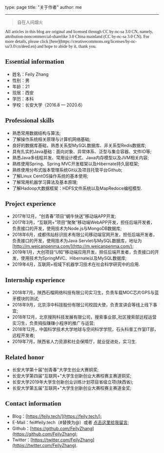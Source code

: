 type: page
title: "关于作者"
author: me

---

> 自在人间烟火

<p style="font-family:Consolas">All articles in this blog are original and licensed through CC by-nc-sa 3.0 CN, namely, attribution-noncommercial-sharelike 3.0 China mainland (CC by-nc-sa 3.0 CN). For more details, please click [here](https://creativecommons.org/licenses/by-nc-sa/3.0/cn/deed.en) and hope to abide by it, thank you. </P>

<h2 style="font-family:Consolas">Essential information</h2>

+ 姓名：Feily Zhang
+ 性别：男
+ 年龄：21
+ 现居：西安
+ 学历：本科
+ 学校：长安大学（2016.8 — 2020.6）

<h2 style="font-family:Consolas">Professional skills</h2>

+ 熟悉常用数据结构与算法;
+ 了解操作系统相关原理与计算机网络基础;
+ 良好的数据库基础，熟悉关系型MySQL数据库、非关系型Redis数据库;
+ 具有扎实的Java基础：面向对象、异常体系、泛型与集合容器、文件IO等;
+ 熟悉Java多线程并发、常用设计模式、Java内存模型以及JVM相关内容;
+ 熟练使用Spring、Spring MVC开发框架以及Hibernate持久层框架;
+ 熟练使用分布式版本管理系统Git以及项目托管平台Github;
+ 了解Linux CentOS操作系统的基本使用;
+ 了解常用机器学习算法及基本原理;
+ 了解Hadoop大数据框架：HDFS文件系统以及MapRedoce编程模型.

<h2 style="font-family:Consolas">Project experience</h2>

+ 2017年12月，“创青春”项目“蜗牛快送”移动端APP开发;
+ 2017年3月，“互联网+”项目“聚聚”移动端WebAPP开发，担任后端开发者，负责接口的开发，使用技术为Node.js与MongoDB数据库;
+ 2018年6月，成都伟灿标识技术有限公司移动端官网开发，担任后端开发者，负责接口的开发，使用技术为Java Servlet与MySQL数据库，地址为[http://m.weicanpenma.com/](http://m.weicanpenma.com/);
+ 2019年1月，大创项目“U知”移动端应用开发，担任后端开发者，负责接口的开发，使用技术为SpringMVC、Hibernate以及MySQL数据库;
+ 2019年4月，互联网+视域下机器学习技术在社会科学研究中的应用.

<h2 style="font-family:Consolas">Internship experience</h2>

+ 2018年7月，陕西石榴网络科技有限公司实习生，负责车载MOC芯片GPS与蓝牙模块的测试;
+ 2018年9月，北京淳中科技股份有限公司校园大使，负责宣讲会等线上线下事宜;
+ 2018年12月，北京搜狗科技发展有限公司，搜索事业部_社区搜索部远程运营实习生，负责拇指赚赚小程序的推广与运营;
+ 2018年12月，中国科学技术大学地球与空间科学学院，石头科普工作室IT部，远程开发者;
+ 2019年7月，陕西省人力资源和社会保障厅，就业促进处，实习生.

<h2 style="font-family:Consolas">Related honor</h2>

+ 长安大学第十届“创青春”大学生创业大赛铜奖;
+ 长安大学第四届“互联网+”大学生创新创业大赛校赛主赛道铜奖;
+ 长安大学2019年大学生创新创业训练计划项目省级立项(陕西省);
+ 长安大学第五届“互联网+”大学生创新创业大赛校赛主赛道金奖;

<h2 style="font-family:Consolas">Contact information</h2>

+ Blog：[https://feily.tech/](https://feily.tech/);
+ E-Mail：fei#feily.tech（#替换为@）或者 [点击这里给我留言](http://mail.qq.com/cgi-bin/qm_share?t=qm_mailme&email=IUdESBUWExcTFGFHTllMQEhND0JOTA);
+ Github：[https://github.com/FeilyZhang](https://github.com/FeilyZhang);
+ Twitter：[https://twitter.com/FeilyZhang](https://twitter.com/FeilyZhang).